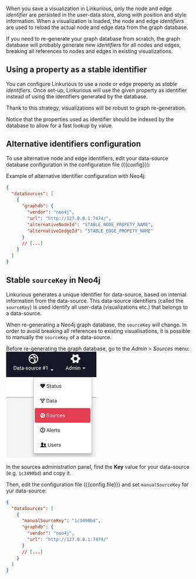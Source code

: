 
When you save a visualization in Linkurious, only the node and edge *identifier* are persisted in the user-data store,
along with position and style information.
When a visualization is loaded, the node and edge *identifiers* are used to reload the actual node and edge data from the graph database.

If you need to re-generate your graph database from scratch,
the graph database will probably generate new *identifiers* for all nodes and edges,
breaking all references to nodes and edges in existing visualizations.

## Using a property as a stable identifier

You can configure Linkurious to use a node or edge property as *stable identifiers*.
Once set-up, Linkurious will use the given property as identifier instead of using the identifiers generated by the database.

Thank to this strategy, visualizations will be robust to graph re-generation.

Notice that the properties used as identifier should be indexed by the database to allow for a fast lookup by value.

## Alternative identifiers configuration

To use alternative node and edge identifiers,
edit your data-source database configuration in the configuration file ({{config}}):

Example of alternative identifier configuration with Neo4j:
```json
{
  "dataSources": [
    {
      "graphdb": {
        "vendor": "neo4j",
        "url": "http://127.0.0.1:7474/",
        "alternativeNodeId": "STABLE_NODE_PROPETY_NAME",
        "alternativeIedgeId": "STABLE_EDGE_PROPETY_NAME"
      }
      // [...]
    }
  ]
}
```

## Stable `sourceKey` in Neo4j

Linkurious generates a unique identifier for data-source, based on internal information from the data-source.
This data-source identifiers (called the `sourceKey`) is used identify all user-data (visualizations etc.)
that belongs to a data-source.

When re-generating a Neo4j graph database, the `sourceKey` will change.
In order to avoid breaking all references to existing visualisations, 
it is possible to manually the `sourceKey` of a data-source.

Before re-generating the graph database, go to the *Admin* > *Sources* menu:
![sources admin menu](menu-sources.png)

In the sources administration panel, find the **Key** value for your data-source (e.g. `1c3490bd`) and copy it.
 
Then, edit the configuration file ({{config.file}}) 
and set `manualSourceKey` for yur data-source:
```json
{
  "dataSources": [
    {
      "manualSourceKey": "1c3490bd",
      "graphdb": {
        "vendor": "neo4j",
        "url": "http://127.0.0.1:7474/"
      }
      // [...]
    }
  ]
}
```

